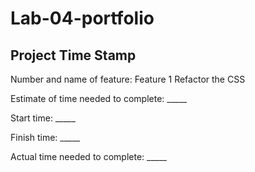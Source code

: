# Lab-04-portfolio

## Project Time Stamp

Number and name of feature: Feature 1 Refactor the CSS

Estimate of time needed to complete: _____

Start time: _____

Finish time: _____

Actual time needed to complete: _____